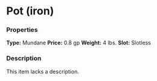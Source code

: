 ﻿---
Title: "Pot (iron)"
Type: "Mundane"
Price: "0.8 gp"
Weight: "4 lbs."
Slot: "Slotless"
Description: |
  "_This item lacks a description._"
Sources: "['Core Rulebook']"
---

# Pot (iron)

### Properties

**Type:** Mundane **Price:** 0.8 gp **Weight:** 4 lbs. **Slot:** Slotless

### Description

This item lacks a description.

